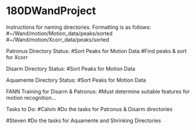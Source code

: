 # 180DWandProject

Instructions for naming directories.
Formatting is as follows: 
#~/Wand/motion/Motion_data/peaks/sorted
#~/Wand/motion/Xcorr_data/peaks/sorted

Patronus Directory Status:
#Sort Peaks for Motion Data
#Find peaks & sort for Xcorr

Disarm Directory Status:
#Sort Peaks for Motion Data

Aquamente Directory Status:
#Sort Peaks for Motion Data

FANN Training for Disarm & Patronus:
#Must determine suitable features for motion recognition...


Tasks to Do:
#Calvin
#Do the tasks for Patronus & Disarm directories

#Steven
#Do the tasks for Aquamente and Shrinking Directories

